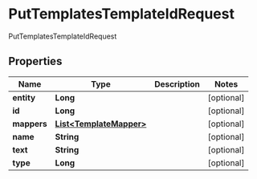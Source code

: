 

# PutTemplatesTemplateIdRequest

PutTemplatesTemplateIdRequest

## Properties

| Name | Type | Description | Notes |
|------------ | ------------- | ------------- | -------------|
|**entity** | **Long** |  |  [optional] |
|**id** | **Long** |  |  [optional] |
|**mappers** | [**List&lt;TemplateMapper&gt;**](TemplateMapper.md) |  |  [optional] |
|**name** | **String** |  |  [optional] |
|**text** | **String** |  |  [optional] |
|**type** | **Long** |  |  [optional] |



